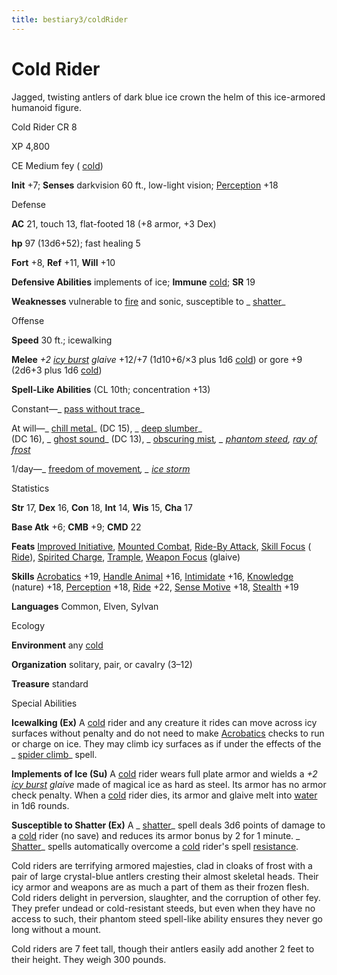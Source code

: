 ```yaml
---
title: bestiary3/coldRider
---
```

# Cold Rider

Jagged, twisting antlers of dark blue ice crown the helm of this ice-armored humanoid figure.

Cold Rider CR 8

XP 4,800

CE Medium fey ( [cold](monster_dir/creatureTypes#_cold-subtype))

**Init** +7; **Senses** darkvision 60 ft., low-light vision; [Perception](skills/perception#_perception) +18

Defense

**AC** 21, touch 13, flat-footed 18 (+8 armor, +3 Dex)

**hp** 97 (13d6+52); fast healing 5

**Fort** +8, **Ref** +11, **Will** +10

**Defensive Abilities** implements of ice; **Immune** [cold](monster_dir/creatureTypes#_cold-subtype); **SR** 19

**Weaknesses** vulnerable to [fire](monsters/creatureTypes#_fire-subtype) and sonic, susceptible to _ [shatter](spell_dir/shatter#_shatter)_

Offense

**Speed** 30 ft.; icewalking

**Melee** _+2 [icy burst](magicItems/weapons#_weapons-icy-burst) glaive_ +12/+7 (1d10+6/×3 plus 1d6 [cold](monster_dir/creatureTypes#_cold-subtype)) or gore +9 (2d6+3 plus 1d6 [cold](monsters/creatureTypes#_cold-subtype))

**Spell-Like Abilities** (CL 10th; concentration +13)

Constant—_ [pass without trace](spell_dir/passWithoutTrace#_pass-without-trace)_

At will—_ [chill metal](spells/chillMetal#_chill-metal)_ (DC 15), _ [deep slumber](spell_dir/deepSlumber#_deep-slumber)_   
(DC 16), _ [ghost sound](spells/ghostSound#_ghost-sound)_ (DC 13), _ [obscuring mist](spell_dir/obscuringMist#_obscuring-mist)_, _ [phantom steed](spells/phantomSteed#_phantom-steed), [ray of frost](spell_dir/rayOfFrost#_ray-of-frost)_

1/day—_ [freedom of movement](spell_dir/freedomOfMovement#_freedom-of-movement)_, _ [ice storm](spells/iceStorm#_ice-storm)_

Statistics

**Str** 17, **Dex** 16, **Con** 18, **Int** 14, **Wis** 15, **Cha** 17

**Base Atk** +6; **CMB** +9; **CMD** 22

**Feats** [Improved Initiative](feats#_improved-initiative), [Mounted Combat](feats#_mounted-combat), [Ride-By Attack](feats#_ride-by-attack), [Skill Focus](feats#_skill-focus) ( [Ride](skill_dir/ride#_ride)), [Spirited Charge](feats#_spirited-charge), [Trample](monsters/universalMonsterRules#_trample), [Weapon Focus](feats#_weapon-focus) (glaive)

**Skills** [Acrobatics](skill_dir/acrobatics#_acrobatics) +19, [Handle Animal](skills/handleAnimal#_handle-animal) +16, [Intimidate](skill_dir/intimidate#_intimidate) +16, [Knowledge](skills/knowledge#_knowledge) (nature) +18, [Perception](skill_dir/perception#_perception) +18, [Ride](skills/ride#_ride) +22, [Sense Motive](skill_dir/senseMotive#_sense-motive) +18, [Stealth](skills/stealth#_stealth) +19

**Languages** Common, Elven, Sylvan

Ecology

**Environment** any [cold](monster_dir/creatureTypes#_cold-subtype)

**Organization** solitary, pair, or cavalry (3–12)

**Treasure** standard

Special Abilities

**Icewalking (Ex)** A [cold](monsters/creatureTypes#_cold-subtype) rider and any creature it rides can move across icy surfaces without penalty and do not need to make [Acrobatics](skill_dir/acrobatics#_acrobatics) checks to run or charge on ice. They may climb icy surfaces as if under the effects of the _ [spider climb](spells/spiderClimb#_spider-climb)_ spell.

**Implements of Ice (Su)** A [cold](monster_dir/creatureTypes#_cold-subtype) rider wears full plate armor and wields a _+2 [icy burst](magicItems/weapons#_weapons-icy-burst) glaive_ made of magical ice as hard as steel. Its armor has no armor check penalty. When a [cold](monster_dir/creatureTypes#_cold-subtype) rider dies, its armor and glaive melt into [water](monsters/creatureTypes#_water-subtype) in 1d6 rounds.

**Susceptible to Shatter (Ex)** A _ [shatter](spell_dir/shatter#_shatter)_ spell deals 3d6 points of damage to a [cold](monsters/creatureTypes#_cold-subtype) rider (no save) and reduces its armor bonus by 2 for 1 minute. _ [Shatter](spell_dir/shatter#_shatter)_ spells automatically overcome a [cold](monsters/creatureTypes#_cold-subtype) rider's spell [resistance](monster_dir/universalMonsterRules#_resistance).

Cold riders are terrifying armored majesties, clad in cloaks of frost with a pair of large crystal-blue antlers cresting their almost skeletal heads. Their icy armor and weapons are as much a part of them as their frozen flesh. Cold riders delight in perversion, slaughter, and the corruption of other fey. They prefer undead or cold-resistant steeds, but even when they have no access to such, their phantom steed spell-like ability ensures they never go long without a mount.

Cold riders are 7 feet tall, though their antlers easily add another 2 feet to their height. They weigh 300 pounds.

